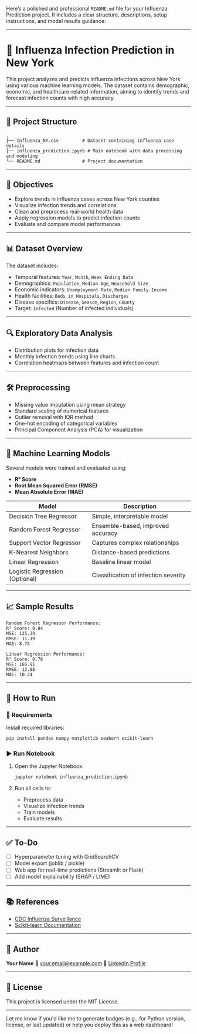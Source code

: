 Here’s a polished and professional `README.md` file for your Influenza Prediction project. It includes a clear structure, descriptions, setup instructions, and model results guidance:

---

# 🦠 Influenza Infection Prediction in New York

This project analyzes and predicts influenza infections across New York using various machine learning models. The dataset contains demographic, economic, and healthcare-related information, aiming to identify trends and forecast infection counts with high accuracy.

---

## 📁 Project Structure

```
.
├── Influenza_NY.csv         # Dataset containing influenza case details
├── influenza_prediction.ipynb # Main notebook with data processing and modeling
└── README.md                # Project documentation
```

---

## 📌 Objectives

* Explore trends in influenza cases across New York counties
* Visualize infection trends and correlations
* Clean and preprocess real-world health data
* Apply regression models to predict infection counts
* Evaluate and compare model performances

---

## 📊 Dataset Overview

The dataset includes:

* Temporal features: `Year`, `Month`, `Week Ending Date`
* Demographics: `Population`, `Median Age`, `Household Size`
* Economic indicators: `Unemployment Rate`, `Median Family Income`
* Health facilities: `Beds in Hospitals`, `Discharges`
* Disease specifics: `Disease`, `Season`, `Region`, `County`
* Target: `Infected` (Number of infected individuals)

---

## 🔍 Exploratory Data Analysis

* Distribution plots for infection data
* Monthly infection trends using line charts
* Correlation heatmaps between features and infection count

---

## 🛠️ Preprocessing

* Missing value imputation using mean strategy
* Standard scaling of numerical features
* Outlier removal with IQR method
* One-hot encoding of categorical variables
* Principal Component Analysis (PCA) for visualization

---

## 🤖 Machine Learning Models

Several models were trained and evaluated using:

* **R² Score**
* **Root Mean Squared Error (RMSE)**
* **Mean Absolute Error (MAE)**

| Model                          | Description                          |
| ------------------------------ | ------------------------------------ |
| Decision Tree Regressor        | Simple, interpretable model          |
| Random Forest Regressor        | Ensemble-based, improved accuracy    |
| Support Vector Regressor       | Captures complex relationships       |
| K-Nearest Neighbors            | Distance-based predictions           |
| Linear Regression              | Baseline linear model                |
| Logistic Regression (Optional) | Classification of infection severity |

---

## 📈 Sample Results

```
Random Forest Regressor Performance:
R² Score: 0.84
MSE: 125.34
RMSE: 11.19
MAE: 8.75

Linear Regression Performance:
R² Score: 0.78
MSE: 165.91
RMSE: 12.88
MAE: 10.24
```

---

## 🧪 How to Run

### 🔧 Requirements

Install required libraries:

```bash
pip install pandas numpy matplotlib seaborn scikit-learn
```

### ▶️ Run Notebook

1. Open the Jupyter Notebook:

   ```bash
   jupyter notebook influenza_prediction.ipynb
   ```

2. Run all cells to:

   * Preprocess data
   * Visualize infection trends
   * Train models
   * Evaluate results

---

## ✅ To-Do

* [ ] Hyperparameter tuning with GridSearchCV
* [ ] Model export (joblib / pickle)
* [ ] Web app for real-time predictions (Streamlit or Flask)
* [ ] Add model explainability (SHAP / LIME)

---

## 📚 References

* [CDC Influenza Surveillance](https://www.cdc.gov/flu/weekly/)
* [Scikit-learn Documentation](https://scikit-learn.org/stable/)

---

## 👤 Author

**Your Name**
📧 [your.email@example.com](mailto:your.email@example.com)
💼 [LinkedIn Profile](https://www.linkedin.com)

---

## 📝 License

This project is licensed under the MIT License.

---

Let me know if you'd like me to generate badges (e.g., for Python version, license, or last updated) or help you deploy this as a web dashboard!
